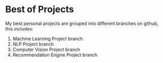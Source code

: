 # Best of Projects
My best personal projects are grouped into different branches on github, this includes:
1. Machine Learning Project branch
2. NLP Project branch
3. Computer Vision Project branch
4. Recommendation Engine Project branch
